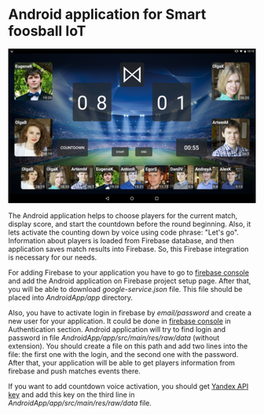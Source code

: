 # Android application for Smart foosball IoT

![screen](androidapp.png)

The Android application helps to choose players for the current match, display score, and start the countdown before the round beginning. Also, it lets activate the counting down by voice using code phrase: "Let's go". Information about players is loaded from Firebase database, and then application saves match results into Firebase. So, this Firebase integration is necessary for our needs.

For adding Firebase to your application you have to go to [firebase console](https://console.firebase.google.com) and add the Android application on Firebase project setup page. After that, you will be able to download *google-service.json* file. This file should be placed into *AndroidApp/app* directory.

Also, you have to activate login in firebase by *email/password* and create a new user for your application. It could be done in [firebase console](https://console.firebase.google.com) in Authentication section. Android application will try to find login and password in file *AndroidApp/app/src/main/res/raw/data* (without extension).
You should create a file on this path and add two lines into the file: the first one with the login, and the second one with the password. After that, your application will be able to get players information from firebase and push matches events there.

If you want to add countdown voice activation, you should get [Yandex API key](https://tech.yandex.com/speechkit/) and add this key on the third line in *AndroidApp/app/src/main/res/raw/data* file.
